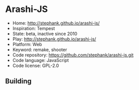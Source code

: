# Arashi-JS

- Home: http://stephank.github.io/arashi-js/
- Inspiration: Tempest
- State: beta, inactive since 2010
- Play: http://stephank.github.io/arashi-js/
- Platform: Web
- Keyword: remake, shooter
- Code repository: https://github.com/stephank/arashi-js.git
- Code language: JavaScript
- Code license: GPL-2.0

## Building
